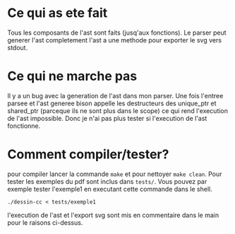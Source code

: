 # Ce qui as ete fait

Tous les composants de l'ast sont faits (jusq'aux fonctions).
Le parser peut generer l'ast completement
l'ast a une methode pour exporter le svg vers stdout.

# Ce qui ne marche pas

Il y a un bug avec la generation de l'ast dans mon parser. Une fois l'entree parsee et l'ast generee
bison appelle les destructeurs des unique_ptr et shared_ptr (parceque ils ne sont plus dans le scope)
ce qui rend l'execution de l'ast impossible.
Donc je n'ai pas plus tester si l'execution de l'ast fonctionne.

# Comment compiler/tester?

pour compiler lancer la commande `make` et pour nettoyer `make clean`.
Pour tester les exemples du pdf sont inclus dans `tests/`.
Vous pouvez par exemple tester l'exemple1 en executant cette commande dans le shell.

`./dessin-cc < tests/exemple1`

l'execution de l'ast et l'export svg sont mis en commentaire dans le main pour le raisons ci-dessus.

